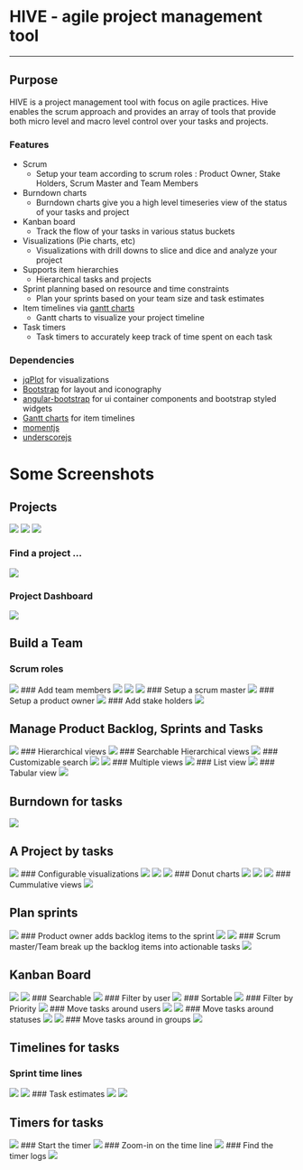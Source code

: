 # HIVE - agile project management tool

***

## Purpose

HIVE is a project management tool with focus on agile practices. Hive enables the scrum approach and provides an array of tools that provide both micro level and macro level control over your tasks and projects. 

### Features
* Scrum
  * Setup your team according to scrum roles : Product Owner, Stake Holders, Scrum Master and Team Members
* Burndown charts
  * Burndown charts give you a high level timeseries view of the status of your tasks and project
* Kanban board
  * Track the flow of your tasks in various status buckets 
* Visualizations (Pie charts, etc)
  * Visualizations with drill downs to slice and dice and analyze your project 
* Supports item hierarchies
  * Hierarchical tasks and projects 
* Sprint planning based on resource and time constraints
  * Plan your sprints based on your team size and task estimates 
* Item timelines via [gantt charts](http://github.com/mustafavzg/angular-gantt) 
  * Gantt charts to visualize your project timeline
* Task timers
  * Task timers to accurately keep track of time spent on each task 

### Dependencies
* [jqPlot](http://www.jqplot.com/) for visualizations
* [Bootstrap](http://getbootstrap.com/) for layout and iconography
* [angular-bootstrap](http://github.com/angular-ui/bootstrap) for ui container components and bootstrap styled widgets
* [Gantt charts](http://github.com/mustafavzg/angular-gantt) for item timelines
* [momentjs](http://momentjs.com/)
* [underscorejs](http://underscorejs.org/)

# Some Screenshots

## Projects
<img src="http://dl.dropboxusercontent.com/u/76278255/hive/01-project-01.png">
<img src="http://dl.dropboxusercontent.com/u/76278255/hive/01-project-02.PNG">
<img src="http://dl.dropboxusercontent.com/u/76278255/hive/01-project-03.png">

### Find a project ...
<img src="http://dl.dropboxusercontent.com/u/76278255/hive/01-project-04.PNG">

### Project Dashboard
<img src="http://dl.dropboxusercontent.com/u/76278255/hive/01-project-05.PNG">

## Build a Team
### Scrum roles
<img src="http://dl.dropboxusercontent.com/u/76278255/hive/01-team-01.PNG">
### Add team members
<img src="http://dl.dropboxusercontent.com/u/76278255/hive/01-team-02.PNG">
<img src="http://dl.dropboxusercontent.com/u/76278255/hive/01-team-03.PNG">
<img src="http://dl.dropboxusercontent.com/u/76278255/hive/01-team-04.PNG">
### Setup a scrum master
<img src="http://dl.dropboxusercontent.com/u/76278255/hive/01-team-05.PNG">
### Setup a product owner
<img src="http://dl.dropboxusercontent.com/u/76278255/hive/01-team-06.PNG">
### Add stake holders
<img src="http://dl.dropboxusercontent.com/u/76278255/hive/01-team-07.PNG">

## Manage Product Backlog, Sprints and Tasks

<img src="http://dl.dropboxusercontent.com/u/76278255/hive/02-backlog-sprints-tasks-01.PNG">
### Hierarchical views
<img src="http://dl.dropboxusercontent.com/u/76278255/hive/02-backlog-sprints-tasks-02.PNG">
### Searchable Hierarchical views
<img src="http://dl.dropboxusercontent.com/u/76278255/hive/02-backlog-sprints-tasks-03.PNG">
### Customizable search
<img src="http://dl.dropboxusercontent.com/u/76278255/hive/02-backlog-sprints-tasks-04.png">
<img src="http://dl.dropboxusercontent.com/u/76278255/hive/02-backlog-sprints-tasks-05.png">
### Multiple views
<img src="http://dl.dropboxusercontent.com/u/76278255/hive/02-backlog-sprints-tasks-06.png">
### List view
<img src="http://dl.dropboxusercontent.com/u/76278255/hive/02-backlog-sprints-tasks-07.png">
### Tabular view
<img src="http://dl.dropboxusercontent.com/u/76278255/hive/02-backlog-sprints-tasks-08.png">

## Burndown for tasks

<img src="http://dl.dropboxusercontent.com/u/76278255/hive/02-burndown.PNG">
<!-- <img src="http://dl.dropboxusercontent.com/u/76278255/hive/01-team-02.PNG"> -->
<!-- <img src="http://dl.dropboxusercontent.com/u/76278255/hive/01-team-03.PNG"> -->
<!-- <img src="http://dl.dropboxusercontent.com/u/76278255/hive/01-team-04.PNG"> -->
<!-- <img src="http://dl.dropboxusercontent.com/u/76278255/hive/01-team-05.PNG"> -->
<!-- <img src="http://dl.dropboxusercontent.com/u/76278255/hive/01-team-06.PNG"> -->
<!-- <img src="http://dl.dropboxusercontent.com/u/76278255/hive/01-team-07.PNG"> -->

## A Project by tasks

<img src="http://dl.dropboxusercontent.com/u/76278255/hive/03-breakdown-01.PNG">
### Configurable visualizations
<img src="http://dl.dropboxusercontent.com/u/76278255/hive/03-breakdown-02.PNG">
<img src="http://dl.dropboxusercontent.com/u/76278255/hive/03-breakdown-03.PNG">
<img src="http://dl.dropboxusercontent.com/u/76278255/hive/03-breakdown-04.PNG">
### Donut charts
<img src="http://dl.dropboxusercontent.com/u/76278255/hive/03-breakdown-05.PNG">
<img src="http://dl.dropboxusercontent.com/u/76278255/hive/03-breakdown-06.png">
<img src="http://dl.dropboxusercontent.com/u/76278255/hive/03-breakdown-07.png">
### Cummulative views
<img src="http://dl.dropboxusercontent.com/u/76278255/hive/03-breakdown-08.PNG">

## Plan sprints

<img src="http://dl.dropboxusercontent.com/u/76278255/hive/06-sprintplanning-01.PNG">
### Product owner adds backlog items to the sprint
<img src="http://dl.dropboxusercontent.com/u/76278255/hive/06-sprintplanning-02.PNG">
<img src="http://dl.dropboxusercontent.com/u/76278255/hive/06-sprintplanning-03.PNG">
### Scrum master/Team break up the backlog items into actionable tasks
<img src="http://dl.dropboxusercontent.com/u/76278255/hive/06-sprintplanning-04.PNG">
<!-- <img src="http://dl.dropboxusercontent.com/u/76278255/hive/06-sprintplanning-05.PNG"> -->
<!-- <img src="http://dl.dropboxusercontent.com/u/76278255/hive/06-sprintplanning-06.png"> -->
<!-- <img src="http://dl.dropboxusercontent.com/u/76278255/hive/06-sprintplanning-07.png"> -->
<!-- <img src="http://dl.dropboxusercontent.com/u/76278255/hive/06-sprintplanning-08.PNG"> -->

## Kanban Board

<img src="http://dl.dropboxusercontent.com/u/76278255/hive/10-kanban-01.PNG">
<img src="http://dl.dropboxusercontent.com/u/76278255/hive/10-kanban-02.PNG">
### Searchable
<img src="http://dl.dropboxusercontent.com/u/76278255/hive/10-kanban-03.PNG">
### Filter by user
<img src="http://dl.dropboxusercontent.com/u/76278255/hive/10-kanban-04.PNG">
### Sortable
<img src="http://dl.dropboxusercontent.com/u/76278255/hive/10-kanban-05.PNG">
### Filter by Priority
<img src="http://dl.dropboxusercontent.com/u/76278255/hive/10-kanban-06.PNG">
### Move tasks around users
<img src="http://dl.dropboxusercontent.com/u/76278255/hive/10-kanban-07.png">
<img src="http://dl.dropboxusercontent.com/u/76278255/hive/10-kanban-08.png">
### Move tasks around statuses
<img src="http://dl.dropboxusercontent.com/u/76278255/hive/10-kanban-09.png">
<img src="http://dl.dropboxusercontent.com/u/76278255/hive/10-kanban-10.png">
### Move tasks around in groups
<img src="http://dl.dropboxusercontent.com/u/76278255/hive/10-kanban-11.png">

## Timelines for tasks

### Sprint time lines
<img src="http://dl.dropboxusercontent.com/u/76278255/hive/12-gantt-01.PNG">
<img src="http://dl.dropboxusercontent.com/u/76278255/hive/12-gantt-02.PNG">
### Task estimates 
<img src="http://dl.dropboxusercontent.com/u/76278255/hive/12-gantt-03.PNG">
<!-- <img src="http://dl.dropboxusercontent.com/u/76278255/hive/12-gantt-04.PNG"> -->
<img src="http://dl.dropboxusercontent.com/u/76278255/hive/12-gantt-05.PNG">
<!-- <img src="http://dl.dropboxusercontent.com/u/76278255/hive/12-gantt-06.png"> -->
<!-- <img src="http://dl.dropboxusercontent.com/u/76278255/hive/12-gantt-07.png"> -->
<!-- <img src="http://dl.dropboxusercontent.com/u/76278255/hive/12-gantt-08.PNG"> -->

## Timers for tasks
<img src="http://dl.dropboxusercontent.com/u/76278255/hive/task-timers-01.PNG">
### Start the timer
<img src="http://dl.dropboxusercontent.com/u/76278255/hive/task-timers-02.PNG">
### Zoom-in on the time line
<img src="http://dl.dropboxusercontent.com/u/76278255/hive/task-timers-03.PNG">
### Find the timer logs
<img src="http://dl.dropboxusercontent.com/u/76278255/hive/task-timers-04.PNG">
<!-- <img src="http://dl.dropboxusercontent.com/u/76278255/hive/task-timers-05.PNG"> -->
<!-- <img src="http://dl.dropboxusercontent.com/u/76278255/hive/task-timers-06.png"> -->
<!-- <img src="http://dl.dropboxusercontent.com/u/76278255/hive/task-timers-07.png"> -->
<!-- <img src="http://dl.dropboxusercontent.com/u/76278255/hive/task-timers-08.PNG"> -->
